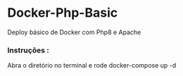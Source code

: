 # Docker-Php-Basic
Deploy básico de Docker com Php8 e Apache
<h3>Instruções :</h3>
Abra o diretório no terminal e rode docker-compose up -d
